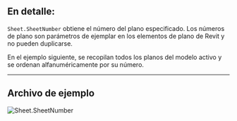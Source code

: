 ## En detalle:
`Sheet.SheetNumber` obtiene el número del plano especificado. Los números de plano son parámetros de ejemplar en los elementos de plano de Revit y no pueden duplicarse.

En el ejemplo siguiente, se recopilan todos los planos del modelo activo y se ordenan alfanuméricamente por su número.
___
## Archivo de ejemplo

![Sheet.SheetNumber](./Revit.Elements.Views.Sheet.SheetNumber_img.jpg)
